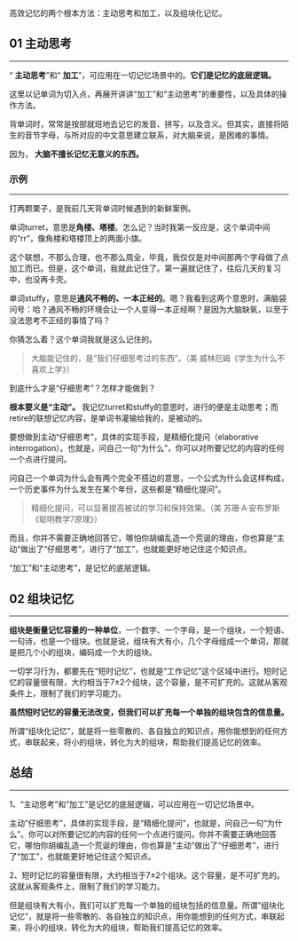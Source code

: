 高效记忆的两个根本方法：主动思考和加工，以及组块化记忆。

## 01 主动思考

---

“ **主动思考**”和“ **加工**”，可应用在一切记忆场景中的。**它们是记忆的底层逻辑。** 

这里以记单词为切入点，再展开讲讲“加工”和“主动思考”的重要性，以及具体的操作方法。

背单词时，常常是按部就班地去记它的发音、拼写，以及含义。但其实，直接将陌生的音节字母，与所对应的中文意思建立联系，对大脑来说，是困难的事情。

因为， **大脑不擅长记忆无意义的东西。**

### 示例

---

打两颗栗子，是我前几天背单词时候遇到的新鲜案例。

单词turret，意思是**角楼、塔楼**。怎么记？当时我第一反应是，这个单词中间的“rr”，像角楼和塔楼顶上的两面小旗。

这个联想，不那么合理，也不那么周全，毕竟，我仅仅是对中间那两个字母做了点加工而已。但是，这个单词，我就此记住了。第一遍就记住了，往后几天的复习中，也没再卡壳。

单词stuffy，意思是**通风不畅的、一本正经的**。嗯？我看到这两个意思时，满脑袋问号：哈？通风不畅的环境会让一个人变得一本正经啊？是因为大脑缺氧，以至于没法思考不正经的事情了吗？

你猜怎么着？这个单词我就是这么记住的。

> 大脑能记住的，是“我们仔细思考过的东西”。（美 威林厄姆《学生为什么不喜欢上学》）
> 

到底什么才是“仔细思考”？怎样才能做到？

**根本要义是“主动”。** 我记忆turret和stuffy的意思时，进行的便是主动思考；而retire的联想记忆内容，是单词书灌输给我的，是被动的。

要想做到主动“仔细思考”，具体的实现手段，是精细化提问（elaborative interrogation）。也就是，问自己一句“为什么”，你可以对所要记忆的内容的任何一个点进行提问。

问自己一个单词为什么会有两个完全不搭边的意思，一个公式为什么会这样构成，一个历史事件为什么发生在某个年份，这些都是“精细化提问”。

> 精细化提问，可以显著提高被试的学习和保持效果。（美 苏珊·A·安布罗斯《聪明教学7原理》）
> 

而且，你并不需要正确地回答它，哪怕你胡编乱造一个荒诞的理由，你也算是“主动”做出了“仔细思考”，进行了“加工”，也就能更好地记住这个知识点。

“加工”和“主动思考”，是记忆的底层逻辑。

## 02 组块记忆

---

 **组块是衡量记忆容量的一种单位**，一个数字、一个字母，是一个组块，一个短语、一句诗，也是一个组块。也就是说，组块有大有小，几个字母组成一个单词，那就是把几个小的组块，编码成一个大的组块。

一切学习行为，都要先在“短时记忆”，也就是“工作记忆”这个区域中进行。短时记忆的容量很有限，大约相当于7±2个组块，这个容量，是不可扩充的。这就从客观条件上，限制了我们的学习能力。

**虽然短时记忆的容量无法改变，但我们可以扩充每一个单独的组块包含的信息量。** 

所谓“组块化记忆”，就是将一些零散的、各自独立的知识点，用你能想到的任何方式，串联起来，将小的组块，转化为大的组块，帮助我们提高记忆的效率。

## **总结**

---

1、“主动思考”和“加工”是记忆的底层逻辑，可以应用在一切记忆场景中。

主动“仔细思考”，具体的实现手段，是“精细化提问”，也就是，问自己一句“为什么”。你可以对所要记忆的内容的任何一个点进行提问。你并不需要正确地回答它，哪怕你胡编乱造一个荒诞的理由，你也算是“主动”做出了“仔细思考”，进行了“加工”，也就能更好地记住这个知识点。

2、短时记忆的容量很有限，大约相当于7±2个组块。这个容量，是不可扩充的。这就从客观条件上，限制了我们的学习能力。

但是组块有大有小，我们可以扩充每一个单独的组块包括的信息量。所谓“组块化记忆”，就是将一些零散的、各自独立的知识点，用你能想到的任何方式，串联起来，将小的组块，转化为大的组块，帮助我们提高记忆的效率。
